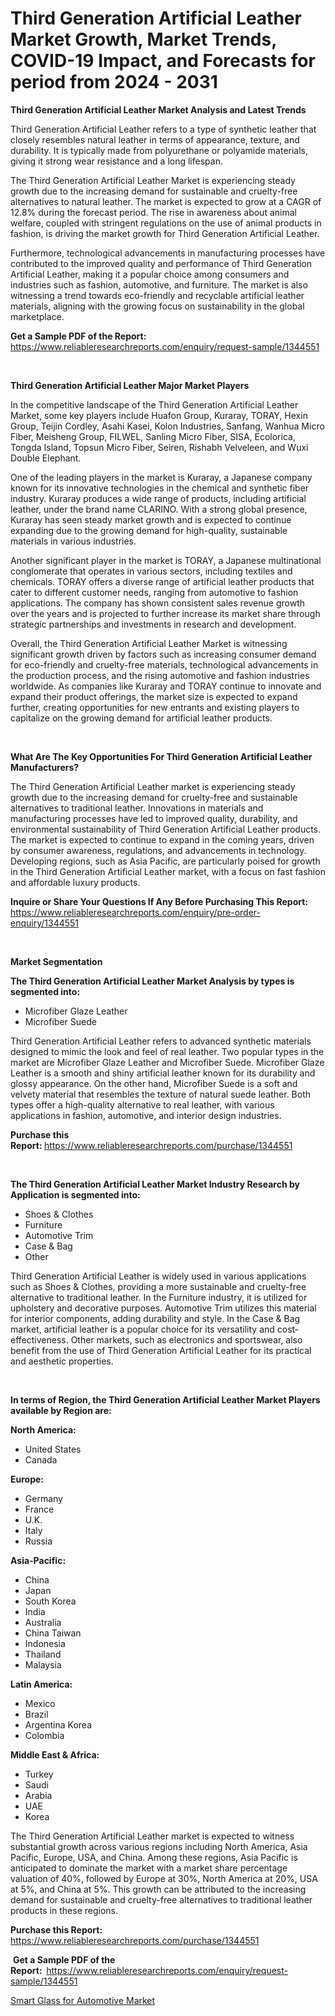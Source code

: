 <p><h1>Third Generation Artificial Leather Market Growth, Market Trends, COVID-19 Impact, and Forecasts for period from 2024 - 2031</h1></p><p><strong>Third Generation Artificial Leather Market Analysis and Latest Trends</strong></p>
<p><p>Third Generation Artificial Leather refers to a type of synthetic leather that closely resembles natural leather in terms of appearance, texture, and durability. It is typically made from polyurethane or polyamide materials, giving it strong wear resistance and a long lifespan.</p><p>The Third Generation Artificial Leather Market is experiencing steady growth due to the increasing demand for sustainable and cruelty-free alternatives to natural leather. The market is expected to grow at a CAGR of 12.8% during the forecast period. The rise in awareness about animal welfare, coupled with stringent regulations on the use of animal products in fashion, is driving the market growth for Third Generation Artificial Leather.</p><p>Furthermore, technological advancements in manufacturing processes have contributed to the improved quality and performance of Third Generation Artificial Leather, making it a popular choice among consumers and industries such as fashion, automotive, and furniture. The market is also witnessing a trend towards eco-friendly and recyclable artificial leather materials, aligning with the growing focus on sustainability in the global marketplace.</p></p>
<p><strong>Get a Sample PDF of the Report:&nbsp;</strong> <a href="https://www.reliableresearchreports.com/enquiry/request-sample/1344551">https://www.reliableresearchreports.com/enquiry/request-sample/1344551</a></p>
<p>&nbsp;</p>
<p><strong>Third Generation Artificial Leather Major Market Players</strong></p>
<p><p>In the competitive landscape of the Third Generation Artificial Leather Market, some key players include Huafon Group, Kuraray, TORAY, Hexin Group, Teijin Cordley, Asahi Kasei, Kolon Industries, Sanfang, Wanhua Micro Fiber, Meisheng Group, FILWEL, Sanling Micro Fiber, SISA, Ecolorica, Tongda Island, Topsun Micro Fiber, Seiren, Rishabh Velveleen, and Wuxi Double Elephant.</p><p>One of the leading players in the market is Kuraray, a Japanese company known for its innovative technologies in the chemical and synthetic fiber industry. Kuraray produces a wide range of products, including artificial leather, under the brand name CLARINO. With a strong global presence, Kuraray has seen steady market growth and is expected to continue expanding due to the growing demand for high-quality, sustainable materials in various industries.</p><p>Another significant player in the market is TORAY, a Japanese multinational conglomerate that operates in various sectors, including textiles and chemicals. TORAY offers a diverse range of artificial leather products that cater to different customer needs, ranging from automotive to fashion applications. The company has shown consistent sales revenue growth over the years and is projected to further increase its market share through strategic partnerships and investments in research and development.</p><p>Overall, the Third Generation Artificial Leather Market is witnessing significant growth driven by factors such as increasing consumer demand for eco-friendly and cruelty-free materials, technological advancements in the production process, and the rising automotive and fashion industries worldwide. As companies like Kuraray and TORAY continue to innovate and expand their product offerings, the market size is expected to expand further, creating opportunities for new entrants and existing players to capitalize on the growing demand for artificial leather products.</p></p>
<p>&nbsp;</p>
<p><strong>What Are The Key Opportunities For Third Generation Artificial Leather Manufacturers?</strong></p>
<p><p>The Third Generation Artificial Leather market is experiencing steady growth due to the increasing demand for cruelty-free and sustainable alternatives to traditional leather. Innovations in materials and manufacturing processes have led to improved quality, durability, and environmental sustainability of Third Generation Artificial Leather products. The market is expected to continue to expand in the coming years, driven by consumer awareness, regulations, and advancements in technology. Developing regions, such as Asia Pacific, are particularly poised for growth in the Third Generation Artificial Leather market, with a focus on fast fashion and affordable luxury products.</p></p>
<p><strong>Inquire or Share Your Questions If Any Before Purchasing This Report:</strong> <a href="https://www.reliableresearchreports.com/enquiry/pre-order-enquiry/1344551">https://www.reliableresearchreports.com/enquiry/pre-order-enquiry/1344551</a></p>
<p>&nbsp;</p>
<p><strong>Market Segmentation</strong></p>
<p><strong>The Third Generation Artificial Leather Market Analysis by types is segmented into:</strong></p>
<p><ul><li>Microfiber Glaze Leather</li><li>Microfiber Suede</li></ul></p>
<p><p>Third Generation Artificial Leather refers to advanced synthetic materials designed to mimic the look and feel of real leather. Two popular types in the market are Microfiber Glaze Leather and Microfiber Suede. Microfiber Glaze Leather is a smooth and shiny artificial leather known for its durability and glossy appearance. On the other hand, Microfiber Suede is a soft and velvety material that resembles the texture of natural suede leather. Both types offer a high-quality alternative to real leather, with various applications in fashion, automotive, and interior design industries.</p></p>
<p><strong>Purchase this Report:&nbsp;</strong><a href="https://www.reliableresearchreports.com/purchase/1344551">https://www.reliableresearchreports.com/purchase/1344551</a></p>
<p>&nbsp;</p>
<p><strong>The Third Generation Artificial Leather Market Industry Research by Application is segmented into:</strong></p>
<p><ul><li>Shoes & Clothes</li><li>Furniture</li><li>Automotive Trim</li><li>Case & Bag</li><li>Other</li></ul></p>
<p><p>Third Generation Artificial Leather is widely used in various applications such as Shoes & Clothes, providing a more sustainable and cruelty-free alternative to traditional leather. In the Furniture industry, it is utilized for upholstery and decorative purposes. Automotive Trim utilizes this material for interior components, adding durability and style. In the Case & Bag market, artificial leather is a popular choice for its versatility and cost-effectiveness. Other markets, such as electronics and sportswear, also benefit from the use of Third Generation Artificial Leather for its practical and aesthetic properties.</p></p>
<p>&nbsp;</p>
<p><strong>In terms of Region, the Third Generation Artificial Leather Market Players available by Region are:</strong></p>
<p>
    <p> <strong> North America: </strong>
        <ul>
            <li>United States</li>
            <li>Canada</li>
        </ul>
        </p> 
    <p> <strong> Europe: </strong>
        <ul>
            <li>Germany</li>
            <li>France</li>
            <li>U.K.</li>
            <li>Italy</li>
            <li>Russia</li>
        </ul>
        </p> 
    <p> <strong> Asia-Pacific: </strong>
        <ul>
            <li>China</li>
            <li>Japan</li>
            <li>South Korea</li>
            <li>India</li>
            <li>Australia</li>
            <li>China Taiwan</li>
            <li>Indonesia</li>
            <li>Thailand</li>
            <li>Malaysia</li>
        </ul>
        </p> 
    <p> <strong> Latin America: </strong>
        <ul>
            <li>Mexico</li>
            <li>Brazil</li>
            <li>Argentina Korea</li>
            <li>Colombia</li>
        </ul>
        </p> 
    <p> <strong> Middle East & Africa: </strong>
        <ul>
            <li>Turkey</li>
            <li>Saudi</li>
            <li>Arabia</li>
            <li>UAE</li>
            <li>Korea</li>
        </ul>
    </p>
    </p>
<p><p>The Third Generation Artificial Leather market is expected to witness substantial growth across various regions including North America, Asia Pacific, Europe, USA, and China. Among these regions, Asia Pacific is anticipated to dominate the market with a market share percentage valuation of 40%, followed by Europe at 30%, North America at 20%, USA at 5%, and China at 5%. This growth can be attributed to the increasing demand for sustainable and cruelty-free alternatives to traditional leather products in these regions.</p></p>
<p><strong>Purchase this Report: </strong><a href="https://www.reliableresearchreports.com/purchase/1344551">https://www.reliableresearchreports.com/purchase/1344551</a></p>
<p>&nbsp;<strong>Get a Sample PDF of the Report:&nbsp;&nbsp;</strong><a href="https://www.reliableresearchreports.com/enquiry/request-sample/1344551">https://www.reliableresearchreports.com/enquiry/request-sample/1344551</a></p>
<p><strong></strong></p>
<p><p><a href="https://github.com/peachesmcdowel1/Market-Research-Report-List-1/blob/main/smart-glass-for-automotive-market.md">Smart Glass for Automotive Market</a></p></p>